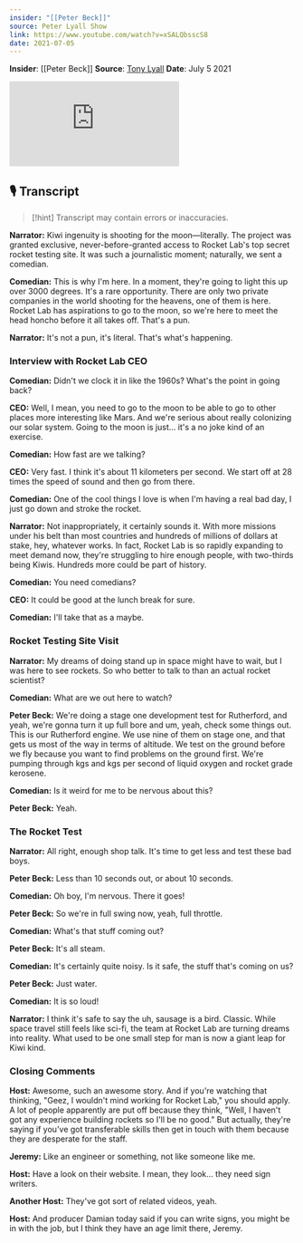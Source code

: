 ```yaml
---
insider: "[[Peter Beck]]"
source: Peter Lyall Show
link: https://www.youtube.com/watch?v=xSALQbsscS8
date: 2021-07-05
---
```


**Insider**: [[Peter Beck]]
**Source**: [Tony Lyall](https://www.youtube.com/watch?v=xSALQbsscS8)
**Date**: July 5 2021

<div class="responsive-video">
<iframe src="https://www.youtube.com/embed/xSALQbsscS8" title="Tony Lyall talks to Rocket Labs Peter Beck" frameborder="0" allow="accelerometer; autoplay; clipboard-write; encrypted-media; gyroscope; picture-in-picture; web-share" referrerpolicy="strict-origin-when-cross-origin" allowfullscreen></iframe>
</div>

## 🎙️ Transcript

>[!hint] Transcript may contain errors or inaccuracies.

**Narrator:** Kiwi ingenuity is shooting for the moon—literally. The project was granted exclusive, never-before-granted access to Rocket Lab's top secret rocket testing site. It was such a journalistic moment; naturally, we sent a comedian.

**Comedian:** This is why I'm here. In a moment, they're going to light this up over 3000 degrees. It's a rare opportunity. There are only two private companies in the world shooting for the heavens, one of them is here. Rocket Lab has aspirations to go to the moon, so we're here to meet the head honcho before it all takes off. That's a pun.

**Narrator:** It's not a pun, it's literal. That's what's happening.

### Interview with Rocket Lab CEO

**Comedian:** Didn't we clock it in like the 1960s? What's the point in going back?

**CEO:** Well, I mean, you need to go to the moon to be able to go to other places more interesting like Mars. And we're serious about really colonizing our solar system. Going to the moon is just... it's a no joke kind of an exercise.

**Comedian:** How fast are we talking?

**CEO:** Very fast. I think it's about 11 kilometers per second. We start off at 28 times the speed of sound and then go from there.

**Comedian:** One of the cool things I love is when I'm having a real bad day, I just go down and stroke the rocket.

**Narrator:** Not inappropriately, it certainly sounds it. With more missions under his belt than most countries and hundreds of millions of dollars at stake, hey, whatever works. In fact, Rocket Lab is so rapidly expanding to meet demand now, they're struggling to hire enough people, with two-thirds being Kiwis. Hundreds more could be part of history.

**Comedian:** You need comedians?

**CEO:** It could be good at the lunch break for sure.

**Comedian:** I'll take that as a maybe.

### Rocket Testing Site Visit

**Narrator:** My dreams of doing stand up in space might have to wait, but I was here to see rockets. So who better to talk to than an actual rocket scientist?

**Comedian:** What are we out here to watch?

**Peter Beck:** We're doing a stage one development test for Rutherford, and yeah, we're gonna turn it up full bore and um, yeah, check some things out. This is our Rutherford engine. We use nine of them on stage one, and that gets us most of the way in terms of altitude. We test on the ground before we fly because you want to find problems on the ground first. We're pumping through kgs and kgs per second of liquid oxygen and rocket grade kerosene.

**Comedian:** Is it weird for me to be nervous about this?

**Peter Beck:** Yeah.

### The Rocket Test

**Narrator:** All right, enough shop talk. It's time to get less and test these bad boys.

**Peter Beck:** Less than 10 seconds out, or about 10 seconds.

**Comedian:** Oh boy, I'm nervous. There it goes!

**Peter Beck:** So we're in full swing now, yeah, full throttle.

**Comedian:** What's that stuff coming out?

**Peter Beck:** It's all steam.

**Comedian:** It's certainly quite noisy. Is it safe, the stuff that's coming on us?

**Peter Beck:** Just water.

**Comedian:** It is so loud!

**Narrator:** I think it's safe to say the uh, sausage is a bird. Classic. While space travel still feels like sci-fi, the team at Rocket Lab are turning dreams into reality. What used to be one small step for man is now a giant leap for Kiwi kind.

### Closing Comments

**Host:** Awesome, such an awesome story. And if you're watching that thinking, "Geez, I wouldn't mind working for Rocket Lab," you should apply. A lot of people apparently are put off because they think, "Well, I haven't got any experience building rockets so I'll be no good." But actually, they're saying if you've got transferable skills then get in touch with them because they are desperate for the staff.

**Jeremy:** Like an engineer or something, not like someone like me.

**Host:** Have a look on their website. I mean, they look... they need sign writers.

**Another Host:** They've got sort of related videos, yeah.

**Host:** And producer Damian today said if you can write signs, you might be in with the job, but I think they have an age limit there, Jeremy.